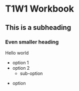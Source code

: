 # T1W1 Workbook

## This is a subheading
### Even smaller heading

Hello world

- option 1
- option 2
    - sub-option

* option 

